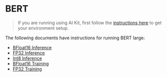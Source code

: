# BERT

> If you are running using AI Kit, first follow the
> [instructions here](/docs/general/tensorflow/AIKit.md) to get your environment setup.

The following documents have instructions for running BERT large:
* [BFloat16 Inference](/benchmarks/language_modeling/tensorflow/bert_large/inference/bfloat16/README.md)
* [FP32 Inference](/benchmarks/language_modeling/tensorflow/bert_large/inference/fp32/README.md)
* [Int8 Inference](/benchmarks/language_modeling/tensorflow/bert_large/inference/int8/README.md)
* [BFloat16 Training](/benchmarks/language_modeling/tensorflow/bert_large/training/bfloat16/README.md)
* [FP32 Training](/benchmarks/language_modeling/tensorflow/bert_large/training/fp32/README.md)
